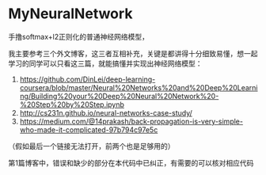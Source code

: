 # MyNeuralNetwork
手撸softmax+l2正则化的普通神经网络模型，

我主要参考三个外文博客，这三者互相补充，关键是都讲得十分细致易懂，想一起学习的同学可以只看这三篇，就能搞懂并实现出神经网络模型：
1. https://github.com/DinLei/deep-learning-coursera/blob/master/Neural%20Networks%20and%20Deep%20Learning/Building%20your%20Deep%20Neural%20Network%20-%20Step%20by%20Step.ipynb
2. http://cs231n.github.io/neural-networks-case-study/
3. https://medium.com/@14prakash/back-propagation-is-very-simple-who-made-it-complicated-97b794c97e5c

（假如最后一个链接无法打开，前两个也是足够用的）

第1篇博客中，错误和缺少的部分在本代码中已纠正，有需要的可以核对相应代码

